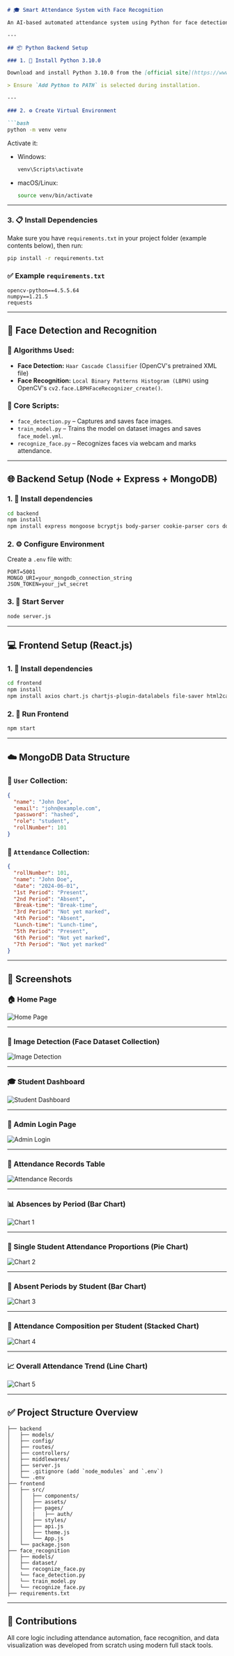 
````markdown
# 🎓 Smart Attendance System with Face Recognition

An AI-based automated attendance system using Python for face detection and recognition, React.js for the frontend, Express.js and MongoDB for the backend.

---

## 📦 Python Backend Setup

### 1. 🔽 Install Python 3.10.0

Download and install Python 3.10.0 from the [official site](https://www.python.org/downloads/release/python-3100/).

> Ensure `Add Python to PATH` is selected during installation.

---

### 2. ⚙️ Create Virtual Environment

```bash
python -m venv venv
````

Activate it:

* Windows:

  ```bash
  venv\Scripts\activate
  ```
* macOS/Linux:

  ```bash
  source venv/bin/activate
  ```

---

### 3. 📋 Install Dependencies

Make sure you have `requirements.txt` in your project folder (example contents below), then run:

```bash
pip install -r requirements.txt
```

### ✅ Example `requirements.txt`

```
opencv-python==4.5.5.64
numpy==1.21.5
requests
```

---

## 🤖 Face Detection and Recognition

### 🧠 Algorithms Used:

* **Face Detection:** `Haar Cascade Classifier` (OpenCV's pretrained XML file)
* **Face Recognition:** `Local Binary Patterns Histogram (LBPH)` using OpenCV's `cv2.face.LBPHFaceRecognizer_create()`.

### 🧾 Core Scripts:

* `face_detection.py` – Captures and saves face images.
* `train_model.py` – Trains the model on dataset images and saves `face_model.yml`.
* `recognize_face.py` – Recognizes faces via webcam and marks attendance.

---

## 🌐 Backend Setup (Node + Express + MongoDB)

### 1. 📁 Install dependencies

```bash
cd backend
npm install
npm install express mongoose bcryptjs body-parser cookie-parser cors dotenv jsonwebtoken nodemailer nodemon
```

### 2. ⚙️ Configure Environment

Create a `.env` file with:

```env
PORT=5001
MONGO_URI=your_mongodb_connection_string
JSON_TOKEN=your_jwt_secret
```

### 3. 🚀 Start Server

```bash
node server.js
```

---

## 💻 Frontend Setup (React.js)

### 1. 📁 Install dependencies

```bash
cd frontend
npm install
npm install axios chart.js chartjs-plugin-datalabels file-saver html2canvas jspdf react-chartjs-2 react-heatmap-grid react-icons react-router-dom xlsx
```

### 2. 🚀 Run Frontend

```bash
npm start
```

---

## ☁️ MongoDB Data Structure

### 📄 `User` Collection:

```json
{
  "name": "John Doe",
  "email": "john@example.com",
  "password": "hashed",
  "role": "student",
  "rollNumber": 101
}
```

### 📄 `Attendance` Collection:

```json
{
  "rollNumber": 101,
  "name": "John Doe",
  "date": "2024-06-01",
  "1st Period": "Present",
  "2nd Period": "Absent",
  "Break-time": "Break-time",
  "3rd Period": "Not yet marked",
  "4th Period": "Absent",
  "Lunch-time": "Lunch-time",
  "5th Period": "Present",
  "6th Period": "Not yet marked",
  "7th Period": "Not yet marked"
}
```

---

## 📸 Screenshots

### 🏠 Home Page

![Home Page](./screenshots//HomePage.png)

---

### 🧠 Image Detection (Face Dataset Collection)

![Image Detection](./screenshots/Image_Detection.png)

---

### 🎓 Student Dashboard

![Student Dashboard](./screenshots/Student_Dashboard.png)

---

### 🔐 Admin Login Page

![Admin Login](./screenshots/Admin_Login.png)

---

### 📅 Attendance Records Table

![Attendance Records](./screenshots/Attendance_Records.png)

---

### 📊 Absences by Period (Bar Chart)

![Chart 1](./screenshots/Chart_1.png)

---

### 🧍 Single Student Attendance Proportions (Pie Chart)

![Chart 2](./screenshots/Chart_2.png)

---

### 👥 Absent Periods by Student (Bar Chart)

![Chart 3](./screenshots/Chart_3.png)

---

### 🧾 Attendance Composition per Student (Stacked Chart)

![Chart 4](./screenshots/Chart_4.png)

---

### 📈 Overall Attendance Trend (Line Chart)

![Chart 5](./screenshots/Chart_5.png)

---

## ✅ Project Structure Overview

```
├── backend
│   ├── models/
│   ├── config/
│   ├── routes/
│   ├── controllers/
│   ├── middlewares/
│   ├── server.js
│   ├── .gitignore (add `node_modules` and `.env`)
│   └── .env
├── frontend
│   ├── src/
│   │   ├── components/
│   │   ├── assets/
│   │   ├── pages/
│   │   |   ├── auth/
│   │   ├── styles/
│   │   ├── api.js
│   │   ├── theme.js
│   │   └── App.js
│   └── package.json
├── face_recognition
│   ├── models/
│   ├── dataset/
│   └── recognize_face.py
│   └── face_detection.py
│   └── train_model.py
│   └── recognize_face.py
├── requirements.txt
```

---

## 🧠 Contributions

All core logic including attendance automation, face recognition, and data visualization was developed from scratch using modern full stack tools.

```
